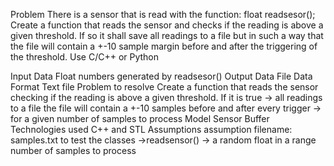 Problem
There is a sensor that is read with the function:
	float readsesor();
Create a function that reads the sensor and checks if the reading
is above a given threshold. If so it shall save all readings to a 
file but in such a way that the file will contain a +-10 sample 
margin before and after the triggering of the threshold.
Use C/C++ or Python

Input Data
Float numbers generated by  readsesor()
Output Data
File 
Data Format
Text file 
Problem to resolve
Create a function that reads the sensor 
checking if the reading is above a given threshold. 
If it is true → all readings to a file 
the file will contain a +-10 samples before and after every trigger 
→ for a given number of samples to process
Model
Sensor
Buffer
Technologies used
C++ and STL
Assumptions
assumption filename: samples.txt
to test the classes →readsensor() → a random float in a range
number of samples to process
